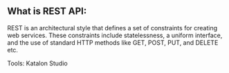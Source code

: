 ## What is REST API:
REST is an architectural style that defines a set of constraints for creating web services. These constraints include statelessness, a uniform interface, and the use of standard HTTP methods like GET, POST, PUT, and DELETE etc.

Tools:
Katalon Studio




